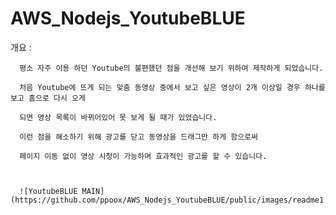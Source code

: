 # AWS_Nodejs_YoutubeBLUE

개요 : 

      평소 자주 이용 하던 Youtube의 불편했던 점을 개선해 보기 위하여 제작하게 되었습니다. 

      처음 Youtube에 뜨게 되는 맞춤 동영상 중에서 보고 싶은 영상이 2개 이상일 경우 하나를 보고 홈으로 다시 오게 
      
      되면 영상 목록이 바뀌어있어 못 보게 될 때가 있었습니다. 
      
      이런 점을 해소하기 위해 광고를 닫고 동영상을 드래그만 하게 함으로써 
      
      페이지 이동 없이 영상 시청이 가능하며 효과적인 광고를 할 수 있습니다.
      
      
      
      ![YoutubeBLUE MAIN](https://github.com/ppoox/AWS_Nodejs_YoutubeBLUE/public/images/readme1.png)
